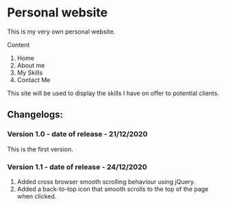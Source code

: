 # Personal website #

This is my very own personal website.

Content 
1. Home
2. About me
3. My Skills
4. Contact Me

This site will be used to display the skills I have on offer to potential clients.

## Changelogs: ##

### Version 1.0 - date of release - 21/12/2020 ### 
This is the first version.

### Version 1.1 - date of release - 24/12/2020 ###
1. Added cross browser smooth scrolling behaviour using jQuery.
2. Added a back-to-top icon that smooth scrolls to the top of the page when clicked.
